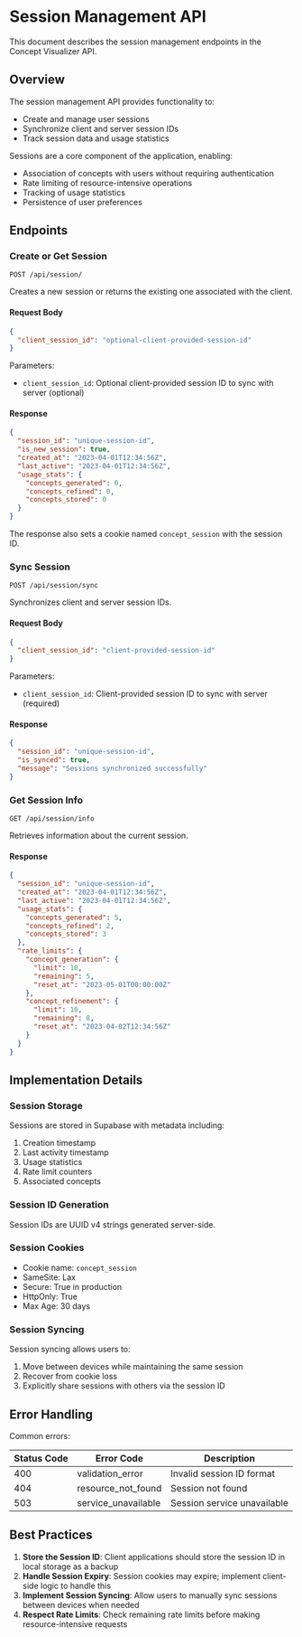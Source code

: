 # Session Management API

This document describes the session management endpoints in the Concept Visualizer API.

## Overview

The session management API provides functionality to:
- Create and manage user sessions
- Synchronize client and server session IDs
- Track session data and usage statistics

Sessions are a core component of the application, enabling:
- Association of concepts with users without requiring authentication
- Rate limiting of resource-intensive operations
- Tracking of usage statistics
- Persistence of user preferences

## Endpoints

### Create or Get Session

```
POST /api/session/
```

Creates a new session or returns the existing one associated with the client.

#### Request Body

```json
{
  "client_session_id": "optional-client-provided-session-id"
}
```

Parameters:
- `client_session_id`: Optional client-provided session ID to sync with server (optional)

#### Response

```json
{
  "session_id": "unique-session-id",
  "is_new_session": true,
  "created_at": "2023-04-01T12:34:56Z",
  "last_active": "2023-04-01T12:34:56Z",
  "usage_stats": {
    "concepts_generated": 0,
    "concepts_refined": 0,
    "concepts_stored": 0
  }
}
```

The response also sets a cookie named `concept_session` with the session ID.

### Sync Session

```
POST /api/session/sync
```

Synchronizes client and server session IDs.

#### Request Body

```json
{
  "client_session_id": "client-provided-session-id"
}
```

Parameters:
- `client_session_id`: Client-provided session ID to sync with server (required)

#### Response

```json
{
  "session_id": "unique-session-id",
  "is_synced": true,
  "message": "Sessions synchronized successfully"
}
```

### Get Session Info

```
GET /api/session/info
```

Retrieves information about the current session.

#### Response

```json
{
  "session_id": "unique-session-id",
  "created_at": "2023-04-01T12:34:56Z",
  "last_active": "2023-04-01T12:34:56Z",
  "usage_stats": {
    "concepts_generated": 5,
    "concepts_refined": 2,
    "concepts_stored": 3
  },
  "rate_limits": {
    "concept_generation": {
      "limit": 10,
      "remaining": 5,
      "reset_at": "2023-05-01T00:00:00Z"
    },
    "concept_refinement": {
      "limit": 10,
      "remaining": 8,
      "reset_at": "2023-04-02T12:34:56Z"
    }
  }
}
```

## Implementation Details

### Session Storage

Sessions are stored in Supabase with metadata including:
1. Creation timestamp
2. Last activity timestamp
3. Usage statistics
4. Rate limit counters
5. Associated concepts

### Session ID Generation

Session IDs are UUID v4 strings generated server-side.

### Session Cookies

- Cookie name: `concept_session`
- SameSite: Lax
- Secure: True in production
- HttpOnly: True
- Max Age: 30 days

### Session Syncing

Session syncing allows users to:
1. Move between devices while maintaining the same session
2. Recover from cookie loss
3. Explicitly share sessions with others via the session ID

## Error Handling

Common errors:

| Status Code | Error Code | Description |
|-------------|------------|-------------|
| 400 | validation_error | Invalid session ID format |
| 404 | resource_not_found | Session not found |
| 503 | service_unavailable | Session service unavailable |

## Best Practices

1. **Store the Session ID**: Client applications should store the session ID in local storage as a backup
2. **Handle Session Expiry**: Session cookies may expire; implement client-side logic to handle this
3. **Implement Session Syncing**: Allow users to manually sync sessions between devices when needed
4. **Respect Rate Limits**: Check remaining rate limits before making resource-intensive requests 